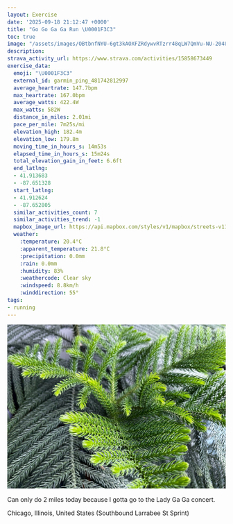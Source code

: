 ```yaml
---
layout: Exercise
date: '2025-09-18 21:12:47 +0000'
title: "Go Go Ga Ga Run \U0001F3C3"
toc: true
image: "/assets/images/OBtbnfNYU-6gt3kAOXFZRdywvRTzrr48qLW7QmVu-NU-2048x1536.jpg.jpeg"
description:
strava_activity_url: https://www.strava.com/activities/15858673449
exercise_data:
  emoji: "\U0001F3C3"
  external_id: garmin_ping_481742812997
  average_heartrate: 147.7bpm
  max_heartrate: 167.0bpm
  average_watts: 422.4W
  max_watts: 582W
  distance_in_miles: 2.01mi
  pace_per_mile: 7m25s/mi
  elevation_high: 182.4m
  elevation_low: 179.8m
  moving_time_in_hours_s: 14m53s
  elapsed_time_in_hours_s: 15m24s
  total_elevation_gain_in_feet: 6.6ft
  end_latlng:
  - 41.913683
  - -87.651328
  start_latlng:
  - 41.912624
  - -87.652805
  similar_activities_count: 7
  similar_activities_trend: -1
  mapbox_image_url: https://api.mapbox.com/styles/v1/mapbox/streets-v11/static/path-5+787af2-1.0(ooy~Fxv~uO_%40%40%5BAWDQHc%40%40%5BDc%40CWB%5B%3Fe%40Bc%40IWAM%40_%40HKFKC_%40BGA%5BAgAB%5DBKICU%40UC_%40Wk%40EUC%7BAMq%40Ac%40%40s%40HkAA%7DAD%5BC%5DAo%40%40_%40%40eCC%7BBFqDGs%40OGOOMEe%40EQGaBA%7D%40%3FWDgAAa%40Na%40Dm%40%3Fg%40CQBq%40%5CM%40aA%40MCKEKOG%5DBYC_E%40WAu%40AuDDkBF%5BHUJIVE%7CB%40vBMpA%3FjCQ~%40%40p%40Ct%40DlBEf%40ElABfBI%5E%3F~AEpABdAClB%40zAKX%3FNDBDB~B%3Fr%40Gt%40%3Fr%40DpAAlBDp%40ApBFf%40%40~DJx%40%3Ft%40Ez%40AxA),pin-s-s+e5b22e(-87.65309,41.91496),pin-s-f+89ae00(-87.64937,41.913880000000006)/auto/800x800?access_token=pk.eyJ1Ijoiam9zaGJlY2ttYW4iLCJhIjoiY205eWR2aDd1MWZ6djJrbXc4a3M0bWZleiJ9.XiG9OWkNcZk2QzjJbxLB4A
  weather:
    :temperature: 20.4°C
    :apparent_temperature: 21.8°C
    :precipitation: 0.0mm
    :rain: 0.0mm
    :humidity: 83%
    :weathercode: Clear sky
    :windspeed: 8.8km/h
    :winddirection: 55°
tags:
- running
---
```


![Go Go Ga Ga Run](/assets/images/OBtbnfNYU-6gt3kAOXFZRdywvRTzrr48qLW7QmVu-NU-2048x1536.jpg.jpeg)

Can only do 2 miles today because I gotta go to the Lady Ga Ga concert.

Chicago, Illinois, United States (Southbound Larrabee St Sprint)
